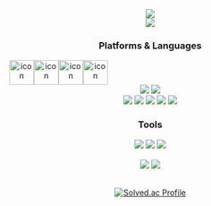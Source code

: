 <div align = "center">
  <img src="https://capsule-render.vercel.app/api?type=waving&color=timeGradient&height=300&section=header&text=Min%20Young&fontSize=90&animation=twinkling" /><br>
  <a href="https://hits.seeyoufarm.com">
	  <img src="https://hits.seeyoufarm.com/api/count/incr/badge.svg?url=https%3A%2F%2Fgithub.com%2Falszero&count_bg=%2379C83D&title_bg=%23555555&icon=github.svg&icon_color=%23FFFFFF&title=github&edge_flat=false"/>
	</a>
 </div>

<div align="center">
	<h3>Platforms & Languages</h3>
  <div style="display: flex; align-items: flex-start;">
	 <img src="https://techstack-generator.vercel.app/js-icon.svg" alt="icon" width="44" height="44" />
	 <img src="https://techstack-generator.vercel.app/java-icon.svg" alt="icon" width="44" height="44" />
	 <img src="https://techstack-generator.vercel.app/react-icon.svg" alt="icon" width="44" height="44" />
	 <img src="https://techstack-generator.vercel.app/mysql-icon.svg" alt="icon" width="44" height="44" />
  </div>
  <div>
	<img src="https://img.shields.io/badge/HTML5-FFD400?style=flat&logo=HTML5&logoColor=white" />
	<img src="https://img.shields.io/badge/CSS3-FFD400?style=flat&logo=CSS3&logoColor=white" /><br/>
	<img src="https://img.shields.io/badge/PHP-00264B?style=flat&logo=PHP&logoColor=white"/>
	<img src="https://img.shields.io/badge/C-00264B?style=flat&logo=C&logoColor=white"/>
	<img src="https://img.shields.io/badge/Oracle-00264B?style=flat&logo=ORACLE&logoColor=white"/>
	<img src="https://img.shields.io/badge/SQLite-00264B?style=flat&logo=SQLITE&logoColor=white"/>
	<img src="https://img.shields.io/badge/NODE.js-00264B?style=flat&logo=NODE.JS&logoColor=white"/>
	</div>
</div>


<div align="center">
	<h3> Tools </h3>
	<img src="https://img.shields.io/badge/Visual Studio-007ACC?style=flat&logo=Visual Studio&logoColor=ffffff"/> <img src="https://img.shields.io/badge/VisualStudio Code-007ACC?style=flat&logo=Visual Studio Code&logoColor=ffffff"/>
	<img src="https://img.shields.io/badge/Eclipse IDE-007ACC?style=flat&logo=Eclipse IDE&logoColor=ffffff"/><br><br>
</div>

<div align="center">
	<img src="https://github-readme-stats.vercel.app/api/top-langs/?username=alszero&layout=compact">
	<img src="https://github-readme-stats.vercel.app/api?username=alszero&show_icons=true"><br>
</div>
<br>
<div align=center>
	
<!-- ![Taehyun's GitHub Contributor stats](https://github-contributor-stats.vercel.app/api?username=alszero) -->
[![Solved.ac Profile](http://mazassumnida.wtf/api/generate_badge?boj=beakqzang0506)](https://solved.ac/beakqzang0506)
